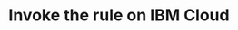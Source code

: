 ---
title: Invoke the rule on IBM Cloud
redirect_to:
  - https://www.ibm.com/support/knowledgecenter/SS7P7S_ind/watson-assistant-solutions/knowledge/create-cloudfunction.html
---